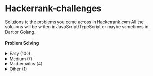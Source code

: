 # Hackerrank-challenges

Solutions to the problems you come across in Hackerrank.com
All the solutions will be writen in JavaScript/TypeScript or maybe sometimes in Dart or Golang.

#### Problem Solving
<details>
  <summary>Easy (100)</summary>
  
- [Simple Array Sum](https://github.com/theiskaa/hackerrank-challanges/blob/main/easy/simple_array_sum.js) - [View problem in HackerRank ](https://www.hackerrank.com/challenges/simple-array-sum/problem)
- [Compare The Triplets](https://github.com/theiskaa/hackerrank-challanges/blob/main/easy/compare_the_triplets.js) - [View problem in HackerRank ](https://www.hackerrank.com/challenges/compare-the-triplets/problem)
- [A Very Big Sum](https://github.com/theiskaa/hackerrank-challanges/blob/main/easy/a_very_big_sum.js) - [View problem in HackerRank](https://www.hackerrank.com/challenges/a-very-big-sum/problem)
- [Diagonal Difference](https://github.com/theiskaa/hackerrank-challanges/blob/main/easy/diagonal_difference.js) - [View problem in HackerRank](https://www.hackerrank.com/challenges/diagonal-difference/problem)
- [Plus Minus](https://github.com/theiskaa/hackerrank-challanges/blob/main/easy/plus_minus.js) - [View problem in HackerRank](https://www.hackerrank.com/challenges/plus-minus/problem)
- [Staircase](https://github.com/theiskaa/hackerrank-challanges/blob/main/easy/staircase.js) - [View problem in HackerRank](https://www.hackerrank.com/challenges/staircase/problem)
- [Mini Max Sum](https://github.com/theiskaa/hackerrank-challanges/blob/main/easy/mini_max_sum.js) - [View problem in HackerRank](https://www.hackerrank.com/challenges/mini-max-sum/problem)
- [Birthday Cake Candles](https://github.com/theiskaa/hackerrank-challanges/blob/main/easy/birthday_cake_candles.js) - [View problem in HackerRank](https://www.hackerrank.com/challenges/birthday-cake-candles/problem)
- [Time Conversion](https://github.com/theiskaa/hackerrank-challanges/blob/main/easy/time_conversion.js) - [View problem in HackerRank](https://www.hackerrank.com/challenges/time-conversion/problem)
- [Grading Students](https://github.com/theiskaa/hackerrank-challanges/blob/main/easy/grading_students.js) - [View problem in HackerRank](https://www.hackerrank.com/challenges/grading/problem)
- [Apple and Orange](https://github.com/theiskaa/hackerrank-challanges/blob/main/easy/apple_orange.js) - [View problem in HackerRank](https://www.hackerrank.com/challenges/apple-and-orange/problem)
- [Number Line Jumps](https://github.com/theiskaa/hackerrank-challanges/blob/main/easy/number_line_jumps.js) - [View problem in HackerRank](https://www.hackerrank.com/challenges/kangaroo/problem)
- [Breaking the Records](https://github.com/theiskaa/hackerrank-challanges/blob/main/easy/breaking_records.js) - [View problem in HackerRank](https://www.hackerrank.com/challenges/breaking-best-and-worst-records/problem)
- [Divisible Sum Pairs](https://github.com/theiskaa/hackerrank-challanges/blob/main/easy/divisible_sum_pairs.js) - [View problem in HackerRank](https://www.hackerrank.com/challenges/divisible-sum-pairs/problem)
- [Day of the Programmer](https://github.com/theiskaa/hackerrank-challanges/blob/main/easy/day_of_the_programmer.js) - [View problem in HackerRank](https://www.hackerrank.com/challenges/day-of-the-programmer/problem)
- [Bill Division](https://github.com/theiskaa/hackerrank-challanges/blob/main/easy/bon_appetit.js) - [View problem in HackerRank](https://www.hackerrank.com/challenges/bon-appetit/problem)
- [Counting Valleys](https://github.com/theiskaa/hackerrank-challanges/blob/main/easy/counting_valleys.js) - [View problem in HackerRank](https://www.hackerrank.com/challenges/counting-valleys/problem)
- [Electronics Shop](https://github.com/theiskaa/hackerrank-challanges/blob/main/easy/electronic_shop.js) - [View problem in HackerRank](https://www.hackerrank.com/challenges/electronics-shop/problem)
- [Cats and a Mouse](https://github.com/theiskaa/hackerrank-challanges/blob/main/easy/cat_and_mouse.js) - [View problem in HackerRank](https://www.hackerrank.com/challenges/cats-and-a-mouse/problem)
- [The Hurdle Race](https://github.com/theiskaa/hackerrank-challanges/blob/main/easy/hurdle_race.js) - [View problem in HackerRank](https://www.hackerrank.com/challenges/the-hurdle-race/problem)
- [Utopian Tree](https://github.com/theiskaa/hackerrank-challanges/blob/main/easy/utopian_tree.js) - [View problem in HackerRank](https://www.hackerrank.com/challenges/utopian-tree/problem)
- [Angry Professor](https://github.com/theiskaa/hackerrank-challanges/blob/main/easy/angry_professor.js) - [View problem in HackerRank](https://www.hackerrank.com/challenges/angry-professor/problem) 
- [Subarray Division](https://github.com/theiskaa/hackerrank-challanges/blob/main/easy/subarray_division.js) - [View problem in HackerRank](https://www.hackerrank.com/challenges/the-birthday-bar/problem)
- [Drawing Book](https://github.com/theiskaa/hackerrank-challanges/blob/main/easy/drawing_book.js) - [View problem in HackerRank](https://www.hackerrank.com/challenges/drawing-book/problem)
- [Picking Numbers](https://github.com/theiskaa/hackerrank-challanges/blob/main/easy/picking_numbers.js) - [View problem in HackerRank](https://www.hackerrank.com/challenges/picking-numbers)
- [Sales by Match](https://github.com/theiskaa/hackerrank-challanges/blob/main/easy/sales_by_match.js) - [View problem in HackerRank](https://www.hackerrank.com/challenges/sock-merchant/problem)
- [Beautiful Days at the Movies](https://github.com/theiskaa/hackerrank-challanges/blob/main/easy/beautiful_days_at_the_movies.js) - [View problem in HackerRank](https://www.hackerrank.com/challenges/beautiful-days-at-the-movies/problem)
- [Viral Advertising](https://github.com/theiskaa/hackerrank-challanges/blob/main/easy/viral_advertising.js) - [View problem in HackerRank](https://www.hackerrank.com/challenges/strange-advertising/problem)
- [Circular Array Rotation](https://github.com/theiskaa/hackerrank-challanges/blob/main/easy/circular_array_rotation.js) - [View problem in HackerRank](https://www.hackerrank.com/challenges/circular-array-rotation/problem)
- [Save the Prisoner!](https://github.com/theiskaa/hackerrank-challanges/blob/main/easy/save_the_prisoner.js) - [View problem in HackerRank](https://www.hackerrank.com/challenges/save-the-prisoner/problem)
- [Designer PDF Viewer](https://github.com/theiskaa/hackerrank-challanges/blob/main/easy/designer_pdf_viewer.js) - [View problem in HackerRank](https://www.hackerrank.com/challenges/designer-pdf-viewer/problem)
- [Sequence Equation](https://github.com/theiskaa/hackerrank-challanges/blob/main/easy/sequence_equation.js) - [View problem in HackerRank](https://www.hackerrank.com/challenges/permutation-equation/problem)
- [Jumping on the Clouds: Revisited](https://github.com/theiskaa/hackerrank-challanges/blob/main/easy/jumping_on_clouds.js) - [View problem in HackerRank](https://www.hackerrank.com/challenges/jumping-on-the-clouds-revisited/problem)
- [Find Digits](https://github.com/theiskaa/hackerrank-challanges/blob/main/easy/find_digits.js) - [View problem in HackerRank](https://www.hackerrank.com/challenges/find-digits/problem)
- [Cut the sticks](https://github.com/theiskaa/hackerrank-challanges/blob/main/easy/cut_the_sticks.js) - [View problem in HackerRank](https://www.hackerrank.com/challenges/cut-the-sticks/problem)
- [Repeated String](https://github.com/theiskaa/hackerrank-challanges/blob/main/easy/repeated_strings.js) - [View problem in HackerRank](https://www.hackerrank.com/challenges/repeated-string/problem)
- [Equalize the Array](https://github.com/theiskaa/hackerrank-challanges/blob/main/easy/equalize_the_array.js) - [View problem in HackerRank](https://www.hackerrank.com/challenges/equality-in-a-array/problem)
- [Jumping on the Clouds](https://github.com/theiskaa/hackerrank-challanges/blob/main/easy/jumping_on_clouds.js) - [View problem in HackerRank](https://www.hackerrank.com/challenges/jumping-on-the-clouds/problem)
- [Minimum Distances](https://github.com/theiskaa/hackerrank-challanges/blob/main/easy/min_distances.js) - [View problem in HackerRank](https://www.hackerrank.com/challenges/minimum-distances/problem)
- [Sherlock and Squares](https://github.com/theiskaa/hackerrank-challanges/blob/main/easy/sherlock_and_squares.js) - [View problem in HackerRank](https://www.hackerrank.com/challenges/sherlock-and-squares/problem)
- [Taum and B'day](https://github.com/theiskaa/hackerrank-challanges/blob/main/easy/taum_b_day.js) - [View problem in HackerRank](https://www.hackerrank.com/challenges/taum-and-bday/problem)
- [Service Lane](https://github.com/theiskaa/hackerrank-challanges/blob/main/easy/service_lane.js) - [View problem in HackerRank](https://www.hackerrank.com/challenges/service-lane/problem)
- [Chocolate Feast](https://github.com/theiskaa/hackerrank-challanges/blob/main/easy/chocolate_feast.js) - [View problem in HackerRank](https://www.hackerrank.com/challenges/chocolate-feast/problem)
- [Camel Case](https://github.com/theiskaa/hackerrank-challanges/blob/main/easy/camel_case.js) - [View problem in HackerRank](https://www.hackerrank.com/challenges/camelcase/problem)
- [Halloween Sale](https://github.com/theiskaa/hackerrank-challanges/blob/main/easy/halloween_sale.js) - [View problem in HackerRank](https://www.hackerrank.com/challenges/halloween-sale/problem)
- [HackerRank in a String!](https://github.com/theiskaa/hackerrank-challanges/blob/main/easy/hackerrank_in_string.js) - [View problem in HackerRank](https://www.hackerrank.com/challenges/hackerrank-in-a-string/problem)
- [Beautiful Binary String](https://github.com/theiskaa/hackerrank-challanges/blob/main/easy/binary_string.js) - [View problem in HackerRank](https://www.hackerrank.com/challenges/beautiful-binary-string/problem)
- [Mars Exploration](https://github.com/theiskaa/hackerrank-challanges/blob/main/easy/mars_exploration.js) - [View problem in HackerRank](https://www.hackerrank.com/challenges/mars-exploration/problem)
- [Gemstones](https://github.com/theiskaa/hackerrank-challanges/blob/main/easy/gemstones.js) - [View problem in HackerRank](https://www.hackerrank.com/challenges/gem-stones/problem)
- [Pangrams](https://github.com/theiskaa/hackerrank-challanges/blob/main/easy/pangrams.js) - [View problem in HackerRank](https://www.hackerrank.com/challenges/pangrams/problem)
- [Funny String](https://github.com/theiskaa/hackerrank-challanges/blob/main/easy/funny_string.js) - [View problem in HackerRank](https://www.hackerrank.com/challenges/funny-string/problem)
- [Arrays: Left Rotation](https://github.com/theiskaa/hackerrank-challanges/blob/main/easy/left_rotation.js) - [View problem in HackerRank](https://www.hackerrank.com/challenges/ctci-array-left-rotation/problem)
- [Two Strings](https://github.com/theiskaa/hackerrank-challanges/blob/main/easy/two_strings.js) - [View problem in HackerRank](https://www.hackerrank.com/challenges/two-strings/problem)
- [Hash Tables: Ransom Note](https://github.com/theiskaa/hackerrank-challanges/blob/main/easy/ransom_note.js) - [View problem in HackerRank](https://www.hackerrank.com/challenges/ctci-ransom-note/problem)
- [Cavity Map](https://github.com/theiskaa/hackerrank-challanges/blob/main/easy/cavity_map.js) - [View problem in HackerRank](https://www.hackerrank.com/challenges/cavity-map/problem)
- [Minimum Swaps 2](https://github.com/theiskaa/hackerrank-challanges/blob/main/easy/minimum_swaps_2.js) - [View problem in HackerRank](https://www.hackerrank.com/challenges/minimum-swaps-2/problem)
- [Alternating Characters](https://github.com/theiskaa/hackerrank-challanges/blob/main/easy/alternating_characters.js) - [View problem in HackerRank](https://www.hackerrank.com/challenges/alternating-characters/problem)
- [Strong Password](https://github.com/theiskaa/hackerrank-challanges/blob/main/easy/strong_password.js) - [View problem in HackerRank](https://www.hackerrank.com/challenges/strong-password/problem)
- [Ice Cream Parlor](https://github.com/theiskaa/hackerrank-challanges/blob/main/easy/ice_cream_parlor.js) - [View problem in HackerRank](https://www.hackerrank.com/challenges/icecream-parlor/problem)
- [Missing Numbers](https://github.com/theiskaa/hackerrank-challanges/blob/main/easy/missing_numbers.js) - [View problem in HackerRank](https://www.hackerrank.com/challenges/missing-numbers/problem)
- [Manasa and Stones](https://github.com/theiskaa/hackerrank-challanges/blob/main/easy/manasa_and_stones.js) - [View problem in HackerRank](https://www.hackerrank.com/challenges/manasa-and-stones/problem)
- [Counting Sort 1](https://github.com/theiskaa/hackerrank-challanges/blob/main/easy/counting_sort_1.js) - [View problem in HackerRank](https://www.hackerrank.com/challenges/countingsort1/problem)
- [Lisa's Workbook](https://github.com/theiskaa/hackerrank-challanges/blob/main/easy/lisas_workbook.js) - [View problem in HackerRank](https://www.hackerrank.com/challenges/lisa-workbook/problem)
- [Lonely Integer](https://github.com/theiskaa/hackerrank-challanges/blob/main/easy/lonely_integer.js) - [View problem in HackerRank](https://www.hackerrank.com/challenges/lonely-integer/problem)
- [Flipping bits](https://github.com/theiskaa/hackerrank-challanges/blob/main/easy/flipping_bits.js) - [View problem in HackerRank](https://www.hackerrank.com/challenges/flipping-bits/problem)
- [Marc's Cakewalk](https://github.com/theiskaa/hackerrank-challanges/blob/main/easy/marcs_cakewalk.js) - [View problem in HackerRank](https://www.hackerrank.com/challenges/marcs-cakewalk/problem)
- [Luck Balance](https://github.com/theiskaa/hackerrank-challanges/blob/main/easy/luck_balance.js) - [View problem in HackerRank](https://www.hackerrank.com/challenges/luck-balance/problem)
- [String Construction](https://github.com/theiskaa/hackerrank-challanges/blob/main/easy/string_construction.js) - [View problem in HackerRank](https://www.hackerrank.com/challenges/string-construction/problem)
- [Mark and Toys](https://github.com/theiskaa/hackerrank-challanges/blob/main/easy/mark_and_toys.js) - [View problem in HackerRank](https://www.hackerrank.com/challenges/mark-and-toys/problem)
- [Maximizing XOR](https://github.com/theiskaa/hackerrank-challanges/blob/main/easy/maximizing_xor.js) - [View problem in HackerRank](https://www.hackerrank.com/challenges/maximizing-xor/problem)
- [Quicksort 1 - Partition](https://github.com/theiskaa/hackerrank-challanges/blob/main/easy/quicksort1.js) - [View problem in HackerRank](https://www.hackerrank.com/challenges/quicksort1/problem)
- [Minimum Absolute Difference in an Array](https://github.com/theiskaa/hackerrank-challanges/blob/main/easy/minimum_absolute_difference.js) - [View problem in HackerRank](https://www.hackerrank.com/challenges/minimum-absolute-difference-in-an-array/problem)
- [Permuting Two Arrays](https://github.com/theiskaa/hackerrank-challanges/blob/main/easy/permuting_two_arrays.js) - [View problem in HackerRank](https://www.hackerrank.com/challenges/two-arrays/problem)
- [Counting Sort 2](https://github.com/theiskaa/hackerrank-challanges/blob/main/easy/counting_sort_2.ts) - [View problem in HackerRank](https://www.hackerrank.com/challenges/countingsort2/problem)
- [Find the Median](https://github.com/theiskaa/hackerrank-challanges/blob/main/easy/find_the_median.ts) - [View problem in HackerRank](https://www.hackerrank.com/challenges/find-the-median/problem)
- [Library Fine](https://github.com/theiskaa/hackerrank-challanges/blob/main/easy/library_fine.ts) - [View problem in HackerRank](https://www.hackerrank.com/challenges/library-fine/problem)
- [Closest Numbers](https://github.com/theiskaa/hackerrank-challanges/blob/main/easy/closest_numbers.ts) - [View problem in HackerRank](https://www.hackerrank.com/challenges/closest-numbers/problem)
- [Closest Numbers (Golang)](https://github.com/theiskaa/hackerrank-challanges/blob/main/easy/closest_numbers.go) - [View problem in HackerRank](https://www.hackerrank.com/challenges/closest-numbers/problem)
- [Maximum Perimeter Triangle](https://github.com/theiskaa/hackerrank-challanges/blob/main/easy/maximum_perimeter_triangle.go) - [View problem in HackerRank](https://www.hackerrank.com/challenges/maximum-perimeter-triangle/problem)
- [Fair Rations](https://github.com/theiskaa/hackerrank-challanges/blob/main/easy/fair_rations.go) - [View problem in HackerRank](https://www.hackerrank.com/challenges/fair-rations/problem)
- [Modified Kaprekar Numbers](https://github.com/theiskaa/hackerrank-challanges/blob/main/easy/modified_kaprekar_numbers.ts) - [View problem in HackerRank](https://www.hackerrank.com/challenges/kaprekar-numbers/problem)
- [Super Reduced String](https://github.com/theiskaa/hackerrank-challanges/blob/main/easy/super_reduced_string.ts) - [View problem in HackerRank](https://www.hackerrank.com/challenges/reduced-string/problem)
- [Caesar Cipher](https://github.com/theiskaa/hackerrank-challanges/blob/main/easy/caesar_cipher.ts) - [View problem in HackerRank](https://www.hackerrank.com/challenges/caesar-cipher-1/problem)
- [Jim and the Orders](https://github.com/theiskaa/hackerrank-challanges/blob/main/easy/jim_and_orders.ts) - [View problem in HackerRank](https://www.hackerrank.com/challenges/jim-and-the-orders/problem)
- [Game of Stones](https://github.com/theiskaa/hackerrank-challanges/blob/main/easy/game_of_stones.go) - [View problem in HackerRank](https://www.hackerrank.com/challenges/game-of-stones-1/problem)
- [Making Anagrams](https://github.com/theiskaa/hackerrank-challanges/blob/main/easy/making_anagrams.ts) - [View problem in HackerRank](https://www.hackerrank.com/challenges/making-anagrams/problem)
- [Priyanka and Toys](https://github.com/theiskaa/hackerrank-challanges/blob/main/easy/priyanka_and_toys.go) - [View problem in HackerRank](https://www.hackerrank.com/challenges/priyanka-and-toys/problem)
- [Tower Breakers](https://github.com/theiskaa/hackerrank-challanges/blob/main/easy/tower_breakers.go) - [View problem in HackerRank](https://www.hackerrank.com/challenges/tower-breakers-1/problem)
- [Grid Challenge](https://github.com/theiskaa/hackerrank-challanges/blob/main/easy/grid_challange.ts) - [View problem in HackerRank](https://www.hackerrank.com/challenges/grid-challenge/problem)
- [A Chessboard Game](https://github.com/theiskaa/hackerrank-challanges/blob/main/easy/chessboard_game.ts) - [View problem in HackerRank](https://www.hackerrank.com/challenges/a-chessboard-game-1/problem)
- [Happ Ladybugs](https://github.com/theiskaa/hackerrank-challanges/blob/main/easy/happy_ladybugs.ts) - [View problem in HackerRank](https://www.hackerrank.com/challenges/happy-ladybugs/problem)
- [Sherlock and Array](https://github.com/theiskaa/hackerrank-challanges/blob/main/easy/sherlock_and_array.ts) - [View problem in HackerRank](https://www.hackerrank.com/challenges/sherlock-and-array/problem)
- [Append And delete](https://github.com/theiskaa/hackerrank-challanges/blob/main/easy/append_and_delete.ts) - [View problem in HackerRank](https://www.hackerrank.com/challenges/append-and-delete/problem)
- [Separate the Numbers](https://github.com/theiskaa/hackerrank-challanges/blob/main/easy/separate_the_numbers.ts) - [View problem in HackerRank](https://www.hackerrank.com/challenges/separate-the-numbers/problem)
- [Anagram](https://github.com/theiskaa/hackerrank-challanges/blob/main/easy/anagram.ts) - [View problem in HackerRank](https://www.hackerrank.com/challenges/anagram/problem)
- [Game of Thrones](https://github.com/theiskaa/hackerrank-challanges/blob/main/easy/game_of_thrones.js) - [View problem in HackerRank](https://www.hackerrank.com/challenges/game-of-thrones/problem)
- [Sherlock and the Beast](https://github.com/theiskaa/hackerrank-challenges/blob/main/easy/sherlock_and_the_beats.js) - [View problem in HackerRank](https://www.hackerrank.com/challenges/sherlock-and-the-beast/problem)
- [Flatland Space Stations](https://github.com/theiskaa/hackerrank-challenges/blob/main/easy/flatland_space_stations.ts) - [View problem in HackerRank](https://www.hackerrank.com/challenges/flatland-space-stations/problem)
- [Weighted Uniform Strings](https://github.com/theiskaa/hackerrank-challenges/blob/main/easy/weighted_uniform_strings.ts) - [View problem in HackerRank](https://www.hackerrank.com/challenges/weighted-uniform-string/problem)
- [Strange Counter](https://github.com/theiskaa/hackerrank-challenges/blob/main/easy/strange_counter.go) - [View problem in HackerRank](https://www.hackerrank.com/challenges/strange-code/problem)

</details>

<details>
  <summary>Medium (7)</summary>

- [Forming a Magic Square](https://github.com/theiskaa/hackerrank-challanges/blob/main/medium/forming_magic_square.js) - [View problem in HackerRank](https://www.hackerrank.com/challenges/magic-square-forming/problem)
- [Climbing the Leaderboard](https://github.com/theiskaa/hackerrank-challanges/blob/main/medium/climbing_the_leaderboard.js) - [View problem in HackerRank](https://www.hackerrank.com/challenges/climbing-the-leaderboard/problem)
- [Extra Long Factorials](https://github.com/theiskaa/hackerrank-challanges/blob/main/medium/extra_long_factorials.js) - [View problem in HackerRank](https://www.hackerrank.com/challenges/extra-long-factorials/problem)
- [Encryption](https://github.com/theiskaa/hackerrank-challanges/blob/main/medium/encryption.js) - [View problem in HackerRank](https://www.hackerrank.com/challenges/encryption/problem)
- [Greedy Florist](https://github.com/theiskaa/hackerrank-challanges/blob/main/medium/greedy_florist.go) - [View problem in HackerRank](https://www.hackerrank.com/challenges/greedy-florist/problem)
- [The Time in Words](https://github.com/theiskaa/hackerrank-challanges/blob/main/medium/the_time_in_words.js) - [View problem in HackerRank](https://www.hackerrank.com/challenges/the-time-in-words/problem)
- [Non-Divisible Subset](https://github.com/theiskaa/hackerrank-challanges/blob/main/medium/non_divisible_subset.ts) - [View problem in HackerRank](https://www.hackerrank.com/challenges/non-divisible-subset/problem)


</details>

<details>
  
<summary> Mathematics (4) </summary>

- [Maximum Draws](https://github.com/theiskaa/hackerrank-challanges/blob/main/math/maximum_draws.go) - [View problem in HackerRank](https://www.hackerrank.com/challenges/maximum-draws/problem)   
- [Handshake](https://github.com/theiskaa/hackerrank-challanges/blob/main/math/handshake.go) - [View problem in HackerRank](https://www.hackerrank.com/challenges/handshake/problem) 
- [Find the Point](https://github.com/theiskaa/hackerrank-challanges/blob/main/math/find_the_point.go) - [View problem in HackerRank](https://www.hackerrank.com/challenges/find-point/problem)
- [Connecting Towns](https://github.com/theiskaa/hackerrank-challanges/blob/main/math/connecting_towns.go) - [View problem in HackerRank](https://www.hackerrank.com/challenges/connecting-towns/problem)

</details>

<details>
  <summary>Other (1)</summary>

- [First non repeating character](https://github.com/theiskaa/hackerrank-challanges/blob/main/challenges/first_non_repeating_char.js)

</details>
<!--
- []() - [View problem in HackerRank]()
-->

